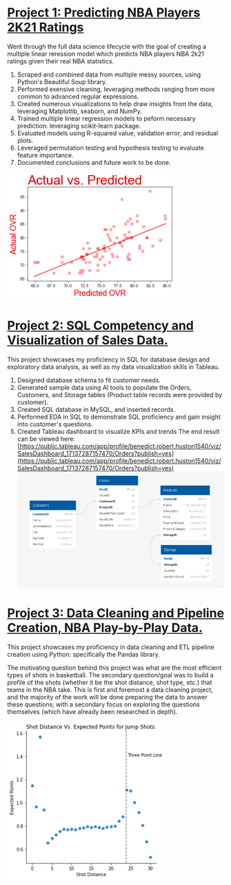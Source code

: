# [Project 1: Predicting NBA Players 2K21 Ratings](https://github.com/Hustonb/Predicting-NBA-Players-2K21-Ratings)
Went through the full data science lifecycle with the goal of creating a multiple linear reression model which predicts NBA players NBA 2k21 ratings given their real NBA statistics. 
1. Scraped and combined data from multiple messy sources, using Python's Beautiful Soup library. 
2. Performed exensive cleaning, leveraging methods ranging from more common to advanced regular expressions.
3. Created numerous visualizations to help draw insights from the data, leveraging Matplotlib, seaborn, and NumPy.
4. Trained multiple linear regression models to peform necessary prediction: leveraging scikit-learn package.
5. Evaluated models using R-squared value, validation error, and residual plots.
6. Leveraged permutation testing and hypothesis testing to evaluate feature importance.
7. Documented conclusions and future work to be done. 

![](/Images/ActualVsPredicted.png)

# [Project 2: SQL Competency and Visualization of Sales Data.](https://github.com/Hustonb/SQL-Competency-and-Visualization-Sales-Data)
This project showcases my proficiency in SQL for database design and exploratory data analysis, as well as my data visualization skills in Tableau.
1. Designed database schema to fit customer needs.
2. Generated sample data using AI tools to populate the Orders, Customers, and Storage tables (Product table records were provided by customer).
3. Created SQL database in MySQL, and inserted records.
4. Performed EDA in SQL to demonstrate SQL proficiency and gain insight into customer's questions.
5. Created Tableau dashboard to visualize KPIs and trends
The end result can be viewed here:
[https://public.tableau.com/app/profile/benedict.robert.huston1540/viz/SalesDashboard_17137287157470/Orders?publish=yes](https://public.tableau.com/app/profile/benedict.robert.huston1540/viz/SalesDashboard_17137287157470/Orders?publish=yes)
![](/Images/SalesDBSchema.png)

# [Project 3: Data Cleaning and Pipeline Creation, NBA Play-by-Play Data.](https://github.com/Hustonb/Data-Cleaning-and-Pipeline-Creation-NBA-Play-by-Play-Data)
This project showcases my proficiency in data cleaning and ETL pipeline creation using Python: specifically the Pandas library.

The motivating question behind this project was what are the most efficient types of shots in basketball. The secondary question/goal was to build a profile of the shots (whether it be the shot distance, shot type, etc.) that teams in the NBA take. This is first and foremost a data cleaning project, and the majority of the work will be done preparing the data to answer these questions; with a secondary focus on exploring the questions themselves (which have already been researched in depth).

![](/Images/expectedpointsjumpshots.png)

